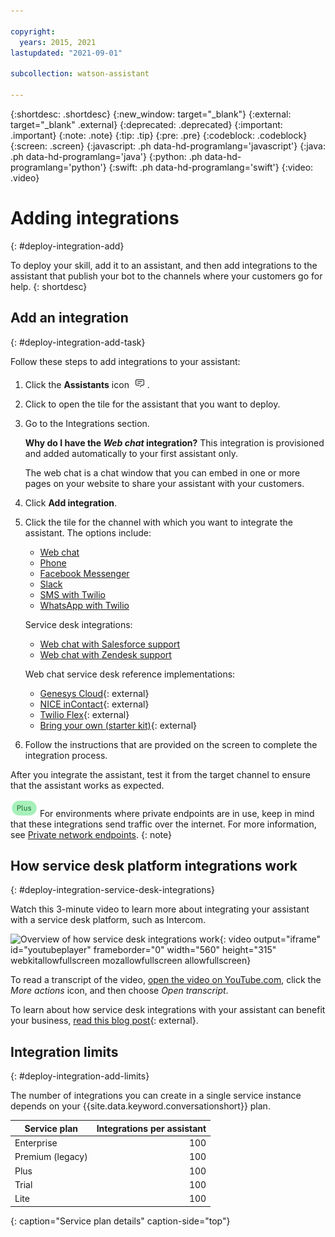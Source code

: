 ```yaml
---

copyright:
  years: 2015, 2021
lastupdated: "2021-09-01"

subcollection: watson-assistant

---
```


{:shortdesc: .shortdesc}
{:new_window: target="_blank"}
{:external: target="_blank" .external}
{:deprecated: .deprecated}
{:important: .important}
{:note: .note}
{:tip: .tip}
{:pre: .pre}
{:codeblock: .codeblock}
{:screen: .screen}
{:javascript: .ph data-hd-programlang='javascript'}
{:java: .ph data-hd-programlang='java'}
{:python: .ph data-hd-programlang='python'}
{:swift: .ph data-hd-programlang='swift'}
{:video: .video}

# Adding integrations
{: #deploy-integration-add}

To deploy your skill, add it to an assistant, and then add integrations to the assistant that publish your bot to the channels where your customers go for help.
{: shortdesc}

## Add an integration
{: #deploy-integration-add-task}

Follow these steps to add integrations to your assistant:

1.  Click the **Assistants** icon ![Assistants menu icon](images/nav-ass-icon.png).

1.  Click to open the tile for the assistant that you want to deploy.

1.  Go to the Integrations section.

    **Why do I have the *Web chat* integration?** This integration is provisioned and added automatically to your first assistant only.

    The web chat is a chat window that you can embed in one or more pages on your website to share your assistant with your customers.

1.  Click **Add integration**.

1.  Click the tile for the channel with which you want to integrate the assistant. The options include:

    - [Web chat](/docs/assistant?topic=assistant-deploy-web-chat)
    - [Phone](/docs/assistant?topic=assistant-deploy-phone)
    - [Facebook Messenger](/docs/assistant?topic=assistant-deploy-facebook)
    - [Slack](/docs/assistant?topic=assistant-deploy-slack)
    - [SMS with Twilio](/docs/assistant?topic=assistant-deploy-sms)
    - [WhatsApp with Twilio](/docs/assistant?topic=assistant-deploy-whatsapp)

    Service desk integrations:

    - [Web chat with Salesforce support](/docs/assistant?topic=assistant-deploy-salesforce)
    - [Web chat with Zendesk support](/docs/assistant?topic=assistant-deploy-zendesk)

    Web chat service desk reference implementations:

    - [Genesys Cloud](https://github.com/watson-developer-cloud/assistant-web-chat-service-desk-starter/tree/main/src/middleware/genesys){: external}
    - [NICE inContact](https://github.com/watson-developer-cloud/assistant-web-chat-service-desk-starter/tree/main/src/middleware/incontact){: external}
    - [Twilio Flex](https://github.com/watson-developer-cloud/assistant-web-chat-service-desk-starter/tree/main/src/middleware/flex){: external}
    - [Bring your own (starter kit)](https://github.com/watson-developer-cloud/assistant-web-chat-service-desk-starter){: external}

1.  Follow the instructions that are provided on the screen to complete the integration process.

After you integrate the assistant, test it from the target channel to ensure that the assistant works as expected.

![Plus or higher plans only](images/plus.png) For environments where private endpoints are in use, keep in mind that these integrations send traffic over the internet. For more information, see [Private network endpoints](https://cloud.ibm.com/docs/assistant?topic=assistant-security#security-private-endpoints).
{: note}

## How service desk platform integrations work
{: #deploy-integration-service-desk-integrations}

Watch this 3-minute video to learn more about integrating your assistant with a service desk platform, such as Intercom.

![Overview of how service desk integrations work](https://www.youtube.com/embed/pJSCZLQVgCY){: video output="iframe" id="youtubeplayer" frameborder="0" width="560" height="315" webkitallowfullscreen mozallowfullscreen allowfullscreen}

To read a transcript of the video, [open the video on YouTube.com](https://www.youtube.com/watch?v=pJSCZLQVgCY&feature=emb_imp_woyt), click the *More actions* icon, and then choose *Open transcript*.

To learn about how service desk integrations with your assistant can benefit your business, [read this blog post](https://medium.com/ibm-watson/contact-center-post-394dff427c8){: external}.

## Integration limits
{: #deploy-integration-add-limits}

The number of integrations you can create in a single service instance depends on your {{site.data.keyword.conversationshort}} plan.

| Service plan     | Integrations per assistant |
|------------------|---------------------------:|
| Enterprise       |                        100 |
| Premium (legacy) |                        100 |
| Plus             |                        100 |
| Trial            |                        100 |
| Lite             |                        100 |
{: caption="Service plan details" caption-side="top"}
